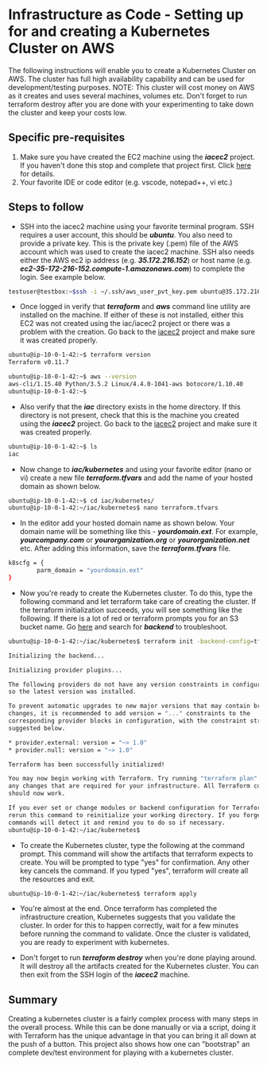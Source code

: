 # Infrastructure as Code - Setting up for and creating a Kubernetes Cluster on AWS

The following instructions will enable you to create a Kubernetes Cluster on AWS. The cluster has full high availability capability and can be used for development/testing purposes. 
NOTE: This cluster will cost money on AWS as it creates and uses several machines, volumes etc. Don't forget to run terraform destroy after you are done with your experimenting to take down the cluster and keep your costs low. 

## Specific pre-requisites

1) Make sure you have created the EC2 machine using the ***iacec2*** project. If you haven't done this stop and complete that project first. Click [here](./Iacec2.md) for details.    
2) Your favorite IDE or code editor (e.g. vscode, notepad++, vi etc.) 

## Steps to follow  

- SSH into the iacec2 machine using your favorite terminal program. SSH requires a user account, this should be  ***ubuntu***. You also need to provide a private key. This is the private key (.pem) file of the AWS account which was used to create the iacec2 machine. SSH also needs either the AWS ec2 ip address (e.g. ***35.172.216.152***) or host name (e.g. ***ec2-35-172-216-152.compute-1.amazonaws.com***) to complete the login. See example below.  

```bash
testuser@testbox:~$ssh -i ~/.ssh/aws_user_pvt_key.pem ubuntu@35.172.216.152
```

- Once logged in verify that ***terraform*** and ***aws*** command line utility are installed on the machine. If either of these is not installed, either this EC2 was not created using the iac/iacec2 project or there was a problem with the creation. Go back to the [iacec2](./Iacec2.md) project and make sure it was created properly.

```bash
ubuntu@ip-10-0-1-42:~$ terraform version
Terraform v0.11.7

ubuntu@ip-10-0-1-42:~$ aws --version
aws-cli/1.15.40 Python/3.5.2 Linux/4.4.0-1041-aws botocore/1.10.40
ubuntu@ip-10-0-1-42:~$
```

- Also verify that the ***iac*** directory exists in the home directory. If this directory is not present, check that this is the machine you created using the ***iacec2*** project. Go back to the [iacec2](./Iacec2.md) project and make sure it was created properly.

```bash
ubuntu@ip-10-0-1-42:~$ ls
iac
```

- Now change to ***iac/kubernetes*** and using your favorite editor (nano or vi) create a new file  ***terraform.tfvars*** and add the name of your hosted domain as shown below.  

```bash
ubuntu@ip-10-0-1-42:~$ cd iac/kubernetes/
ubuntu@ip-10-0-1-42:~/iac/kubernetes$ nano terraform.tfvars
```

- In the editor add your hosted domain name as shown below. Your domain name will be something like this - ***yourdomain.ext***. For example,  ***yourcompany.com*** or ***yourorganization.org*** or ***yourorganization.net*** etc. After adding this information, save the ***terraform.tfvars*** file.

```bash
k8scfg = {
        parm_domain = "yourdomain.ext"
}
```

- Now you're ready to create the Kubernetes cluster. To do this, type the following command and let terraform take care of creating the cluster. If the terraform initialization succeeds, you will see something like the following. If there is a lot of red or terraform prompts you for an S3 bucket name. Go [here](./Troubleshooting.md) and search for ***backend*** to troubleshoot.

```bash
ubuntu@ip-10-0-1-42:~/iac/kubernetes$ terraform init -backend-config=tfs3b.cfg

Initializing the backend...

Initializing provider plugins...

The following providers do not have any version constraints in configuration,
so the latest version was installed.

To prevent automatic upgrades to new major versions that may contain breaking
changes, it is recommended to add version = "..." constraints to the
corresponding provider blocks in configuration, with the constraint strings
suggested below.

* provider.external: version = "~> 1.0"
* provider.null: version = "~> 1.0"

Terraform has been successfully initialized!

You may now begin working with Terraform. Try running "terraform plan" to see
any changes that are required for your infrastructure. All Terraform commands
should now work.

If you ever set or change modules or backend configuration for Terraform,
rerun this command to reinitialize your working directory. If you forget, other
commands will detect it and remind you to do so if necessary.
ubuntu@ip-10-0-1-42:~/iac/kubernetes$
```

- To create the Kubernetes cluster, type the following at the command prompt. This command will show the artifacts that terraform expects to create. You will be prompted to type "yes" for confirmation. Any other key cancels the command. If you typed "yes", terraform will create all the resources and exit.   

```bash
ubuntu@ip-10-0-1-42:~/iac/kubernetes$ terraform apply
```

- You're almost at the end. Once terraform has completed the infrastructure creation, Kubernetes suggests that you validate the cluster. In order for this to happen correctly, wait for a few minutes before running the command to validate. Once the cluster is validated, you are ready to experiment with kubernetes.    

- Don't forget to run ***terraform destroy*** when you're done playing around. It will destroy all the artifacts created for the Kubernetes cluster. You can then exit from the SSH login of the ***iacec2*** machine.  

## Summary

Creating a kubernetes cluster is a fairly complex process with many steps in the overall process. While this can be done manually or via a script, doing it with Terraform has the unique advantage in that you can bring it all down at the push of a button. This project also shows how one can "bootstrap" an complete dev/test environment for playing with a kubernetes cluster.
